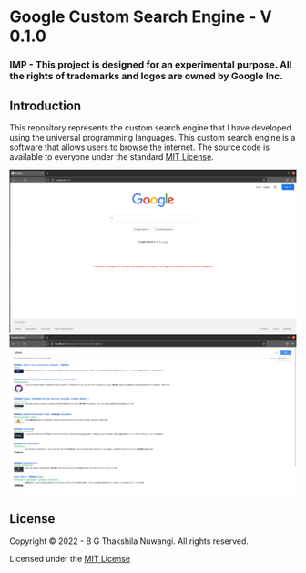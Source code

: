 # Google Custom Search Engine - V 0.1.0

### IMP - This project is designed for an experimental purpose. All the rights of trademarks and logos are owned by Google Inc.

## Introduction
This repository represents the custom search engine that I have developed using the universal programming languages. This custom search engine is a software that allows users to browse the internet. 
The source code is available to everyone under the standard [MIT License](https://choosealicense.com/licenses/mit/).

![img](image/google-cse.png)
![img](image/googe-cse2.png)

## License
Copyright © 2022 -  B G Thakshila Nuwangi. All rights reserved.

Licensed under the [MIT License](https://choosealicense.com/licenses/mit/)

